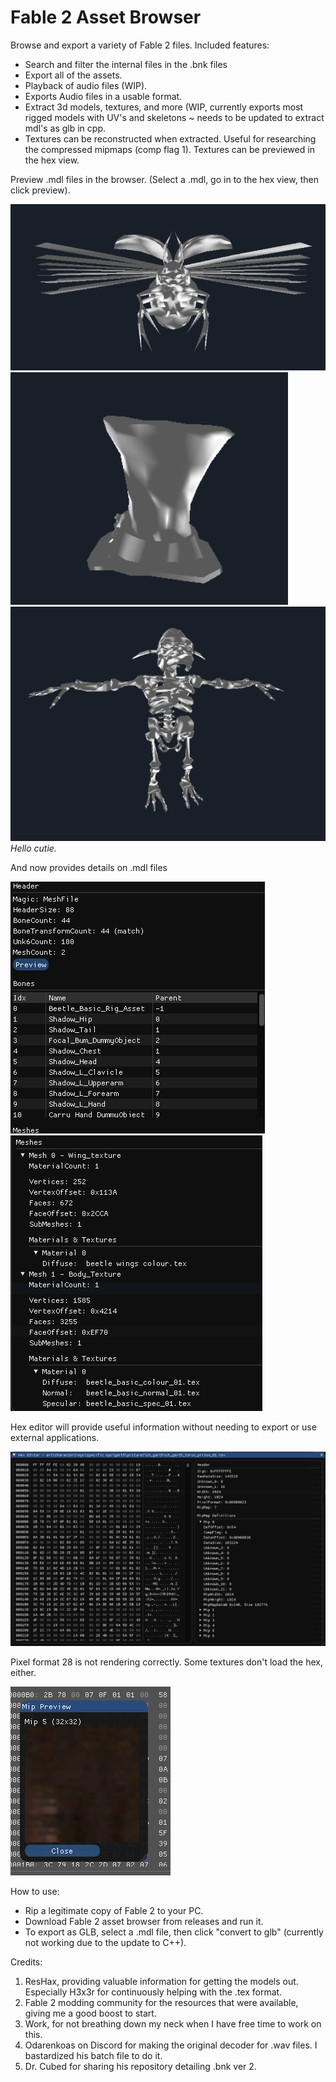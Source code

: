 # Fable 2 Asset Browser

Browse and export a variety of Fable 2 files. Included features:

- Search and filter the internal files in the .bnk files
- Export all of the assets.
- Playback of audio files (WIP).
- Exports Audio files in a usable format. 
- Extract 3d models, textures, and more (WIP, currently exports most rigged models with UV's and skeletons ~ needs to be updated to extract mdl's as glb in cpp.
- Textures can be reconstructed when extracted. Useful for researching the compressed mipmaps (comp flag 1). Textures can be previewed in the hex view.

Preview .mdl files in the browser. (Select a .mdl, go in to the hex view, then click preview).

![img_2.png](images/img_2.png)
![img_3.png](images/img_3.png)
![img_4.png](images/img_4.png)
_Hello cutie._

And now provides details on .mdl files

![img.png](images/img5.png)
![img_1.png](images/img_6.png)

Hex editor will provide useful information without needing to export or use external applications.

![img_1.png](images/img_1.png)

Pixel format 28 is not rendering correctly. Some textures don't load the hex, either. 

![img.png](images/img.png)


How to use:
- Rip a legitimate copy of Fable 2 to your PC.
- Download Fable 2 asset browser from releases and run it.
- To export as GLB, select a .mdl file, then click "convert to glb" (currently not working due to the update to C++).

Credits:
1. ResHax, providing valuable information for getting the models out. Especially H3x3r for continuously helping with the .tex format.
2. Fable 2 modding community for the resources that were available, giving me a good boost to start.
3. Work, for not breathing down my neck when I have free time to work on this.
4. Odarenkoas on Discord for making the original decoder for .wav files. I bastardized his batch file to do it.
5. Dr. Cubed for sharing his repository detailing .bnk ver 2.

